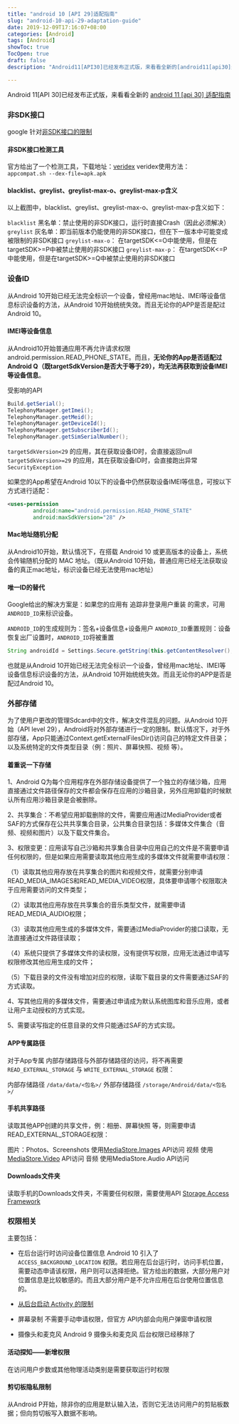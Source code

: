 ```yaml
---
title: "android 10 [API 29]适配指南"
slug: "android-10-api-29-adaptation-guide"
date: 2019-12-09T17:16:07+08:00
categories: [Android]
tags: [Android]
showToc: true
TocOpen: true
draft: false
description: "Android11[API30]已经发布正式版，来看看全新的[android11[api30]适配指南][1]非SDK接口"

---
```

                

Android 11[API 30]已经发布正式版，来看看全新的 [android 11 \[api 30\] 适配指南][1] 


### 非SDK接口
google 针对[非SDK接口的限制][2] 

#### 非SDK接口检测工具

官方给出了一个检测工具，下载地址：[veridex][3]
veridex使用方法：
`appcompat.sh --dex-file=apk.apk`

#### blacklist、greylist、greylist-max-o、greylist-max-p含义
以上截图中，blacklist、greylist、greylist-max-o、greylist-max-p含义如下：

`blacklist` 黑名单：禁止使用的非SDK接口，运行时直接Crash（因此必须解决）
`greylist` 灰名单：即当前版本仍能使用的非SDK接口，但在下一版本中可能变成被限制的非SDK接口
`greylist-max-o`： 在targetSDK<=O中能使用，但是在targetSDK>=P中被禁止使用的非SDK接口
`greylist-max-p`： 在targetSDK<=P中能使用，但是在targetSDK>=Q中被禁止使用的非SDK接口

### 设备ID

从Android 10开始已经无法完全标识一个设备，曾经用mac地址、IMEI等设备信息标识设备的方法，从Android 10开始统统失效。而且无论你的APP是否是配过Android 10。

#### IMEI等设备信息
从Android10开始普通应用不再允许请求权限android.permission.READ_PHONE_STATE。而且，**无论你的App是否适配过Android Q（既targetSdkVersion是否大于等于29），均无法再获取到设备IMEI等设备信息**。

受影响的API
```java
Build.getSerial();
TelephonyManager.getImei();
TelephonyManager.getMeid();
TelephonyManager.getDeviceId();
TelephonyManager.getSubscriberId();
TelephonyManager.getSimSerialNumber();
```
`targetSdkVersion<29` 的应用，其在获取设备ID时，会直接返回null
`targetSdkVersion>=29` 的应用，其在获取设备ID时，会直接跑出异常`SecurityException`

如果您的App希望在Android 10以下的设备中仍然获取设备IMEI等信息，可按以下方式进行适配：

```xml
<uses-permission
        android:name="android.permission.READ_PHONE_STATE"
        android:maxSdkVersion="28" />
```
#### Mac地址随机分配
从Android10开始，默认情况下，在搭载 Android 10 或更高版本的设备上，系统会传输随机分配的 MAC 地址。（既从Android 10开始，普通应用已经无法获取设备的真正mac地址，标识设备已经无法使用mac地址）

#### 唯一ID的替代
Google给出的解决方案是：如果您的应用有 追踪非登录用户重装 的需求，可用`ANDROID_ID`来标识设备。

`ANDROID_ID`的生成规则为：签名+设备信息+设备用户
`ANDROID_ID`重置规则：设备恢复出厂设置时，`ANDROID_ID`将被重置
```java
String androidId = Settings.Secure.getString(this.getContentResolver(), Settings.Secure.ANDROID_ID);
```
也就是从Android 10开始已经无法完全标识一个设备，曾经用mac地址、IMEI等设备信息标识设备的方法，从Android 10开始统统失效。而且无论你的APP是否是配过Android 10。

### 外部存储

为了使用户更改的管理Sdcard中的文件，解决文件混乱的问题。从Android 10开始（API level 29），Android将对外部存储进行一定的限制。默认情况下，对于外部存储，App只能通过Context.getExternalFilesDir()访问自己的特定文件目录；以及系统特定的文件类型目录（例：照片、屏幕快照、视频 等）。

#### 着重说一下存储
1、Android Q为每个应用程序在外部存储设备提供了一个独立的存储沙箱，应用直接通过文件路径保存的文件都会保存在应用的沙箱目录，另外应用卸载的时候默认所有应用沙箱目录是会被删除。

2、共享集合：不希望应用卸载删除的文件，需要应用通过MediaProvider或者SAF的方式保存在公共共享集合目录，公共集合目录包括：多媒体文件集合（音频、视频和图片）以及下载文件集合。

3、权限变更：应用读写自己沙箱和共享集合目录中应用自己的文件是不需要申请任何权限的，但是如果应用需要读取其他应用生成的多媒体文件就需要申请权限：

（1）读取其他应用存放在共享集合的图片和视频文件，就需要分别申请READ_MEDIA_IMAGES和READ_MEDIA_VIDEO权限，具体要申请哪个权限取决于应用需要访问的文件类型；

（2）读取其他应用存放在共享集合的音乐类型文件，就需要申请READ_MEDIA_AUDIO权限；

（3）读取其他应用生成的多媒体文件，需要通过MediaProvider的接口读取，无法直接通过文件路径读取；

（4）系统只提供了多媒体文件的读权限，没有提供写权限，应用无法通过申请写权限修改其他应用生成的文件；

（5）下载目录的文件没有增加对应的权限，读取下载目录的文件需要通过SAF的方式读取。

4、写其他应用的多媒体文件，需要通过申请成为默认系统图库和音乐应用，或者让用户主动授权的方式实现。

5、需要读写指定的任意目录的文件只能通过SAF的方式实现。

#### APP专属路径
对于App专属 内部存储路径与外部存储路径的访问，将不再需要 `READ_EXTERNAL_STORAGE` 与 `WRITE_EXTERNAL_STORAGE` 权限：

内部存储路径 `/data/data/<包名>/`
外部存储路径  `/storage/Android/data/<包名>/`

#### 手机共享路径
读取其他APP创建的共享文件，例：相册、屏幕快照 等，则需要申请READ_EXTERNAL_STORAGE权限：

图片：Photos、Screenshots 使用[MediaStore.Images][4] API访问
视频 使用[MediaStore.Video][5] API访问
音频 使用MediaStore.Audio API访问

#### Downloads文件夹

读取手机的Downloads文件夹，不需要任何权限，需要使用API [Storage Access Framework][6]

### 权限相关
主要包括：

- 在后台运行时访问设备位置信息
Android 10 引入了 `ACCESS_BACKGROUND_LOCATION` 权限。若应用在后台运行时，访问手机位置，需要动态申请该权限，用户则可以选择拒绝。官方给出的数据，大部分用户对位置信息是比较敏感的。而且大部分用户是不允许应用在后台使用位置信息的。

- [从后台启动 Activity 的限制][7]

- 屏幕录制
不需要手动申请权限，但官方 API内部会向用户弹窗申请权限

- 摄像头和麦克风
 Android 9 摄像头和麦克风 后台权限已经移除了

#### 活动探知——新增权限
在访问用户步数或其他物理活动类别是需要获取运行时权限
#### 剪切板隐私限制
从Android P开始，除非你的应用是默认输入法，否则它无法访问用户的剪贴板数据；但向剪切板写入数据不影响。


  [1]: https://apkdv.com/android-11-api-30-adaptation-guide.html
  [2]: https://developer.android.com/distribute/best-practices/develop/restrictions-non-sdk-interfaces#test-for-non-sdk
  [3]: https://android.googlesource.com/platform/prebuilts/runtime/+/master/appcompat
  [4]: https://developer.android.com/reference/android/provider/MediaStore.Images
  [5]: https://developer.android.com/reference/android/provider/MediaStore.Video
  [6]: https://developer.android.com/guide/topics/providers/document-provider
  [7]: https://developer.android.com/guide/components/activities/background-starts
